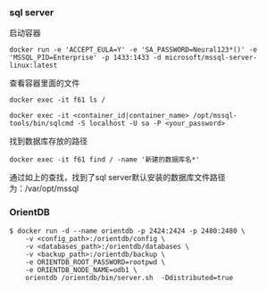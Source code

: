 

### sql server
启动容器
```
docker run -e 'ACCEPT_EULA=Y' -e 'SA_PASSWORD=Neural123*()' -e 'MSSQL_PID=Enterprise' -p 1433:1433 -d microsoft/mssql-server-linux:latest
```

<!-- ```
docker run -v /Users/jinfei/Laboratory/DockerShare/MSSqlServer/mssql/data:/var/opt/mssql/data -u 0 -e 'ACCEPT_EULA=Y' -e 'SA_PASSWORD=Neural123*()' -e 'MSSQL_PID=Enterprise' -p 1433:1433 -d microsoft/mssql-server-linux:latest
``` -->

查看容器里面的文件
```
docker exec -it f61 ls /
```

```
docker exec -it <container_id|container_name> /opt/mssql-tools/bin/sqlcmd -S localhost -U sa -P <your_password>
```

找到数据库存放的路径
```
docker exec -it f61 find / -name '新建的数据库名*'
```
通过如上的查找，找到了sql server默认安装的数据库文件路径为：/var/opt/mssql

### OrientDB
```
$ docker run -d --name orientdb -p 2424:2424 -p 2480:2480 \
    -v <config_path>:/orientdb/config \
    -v <databases_path>:/orientdb/databases \
    -v <backup_path>:/orientdb/backup \
    -e ORIENTDB_ROOT_PASSWORD=rootpwd \
    -e ORIENTDB_NODE_NAME=odb1 \
    orientdb /orientdb/bin/server.sh  -Ddistributed=true
```